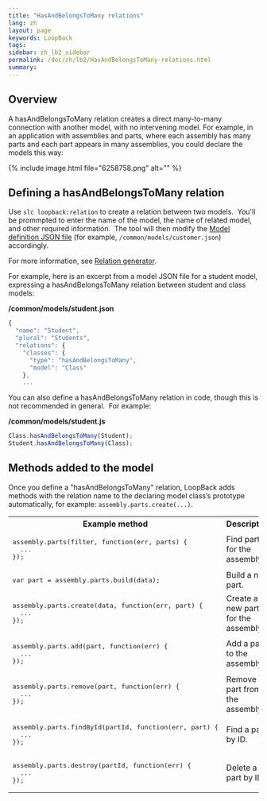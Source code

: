 ```yaml
---
title: "HasAndBelongsToMany relations"
lang: zh
layout: page
keywords: LoopBack
tags:
sidebar: zh_lb2_sidebar
permalink: /doc/zh/lb2/HasAndBelongsToMany-relations.html
summary:
---
```


## Overview

A hasAndBelongsToMany relation creates a direct many-to-many connection with another model, with no intervening model. For example, in an application with assemblies and parts, where each assembly has many parts and each part appears in many assemblies, you could declare the models this way:

{% include image.html file="6258758.png" alt="" %}

## Defining a hasAndBelongsToMany relation

Use `slc loopback:relation` to create a relation between two models.  You'll be prommpted to enter the name of the model, the name of related model, and other required information.  The tool will then modify the [Model definition JSON file](https://docs.strongloop.com/display/zh/Model+definition+JSON+file) (for example, `/common/models/customer.json`) accordingly.

For more information, see [Relation generator](https://docs.strongloop.com/display/zh/Relation+generator).

For example, here is an excerpt from a model JSON file for a student model, expressing a hasAndBelongsToMany relation between student and class models:

**/common/models/student.json**

```js
{
  "name": "Student",
  "plural": "Students",
  "relations": {
    "classes": {
      "type": "hasAndBelongsToMany",
      "model": "Class"
    },
    ...
```

You can also define a hasAndBelongsToMany relation in code, though this is not recommended in general.  For example:

**/common/models/student.js**

```js
Class.hasAndBelongsToMany(Student);
Student.hasAndBelongsToMany(Class);
```

## **Methods added to the model**

Once you define a "hasAndBelongsToMany" relation, LoopBack adds methods with the relation name to the declaring model class’s prototype automatically, for example: `assembly.parts.create(...)`.

<table>
  <tbody>
    <tr>
      <th>Example method</th>
      <th>Description</th>
    </tr>
    <tr>
      <td><pre>assembly.parts(filter, function(err, parts) {<br>  ...<br>});</pre></td>
      <td>Find parts for the assembly.</td>
    </tr>
    <tr>
      <td><pre>var part = assembly.parts.build(data);</pre></td>
      <td>Build a new part.</td>
    </tr>
    <tr>
      <td><pre>assembly.parts.create(data, function(err, part) {<br>  ...<br>});</pre></td>
      <td>Create a new part for the assembly.</td>
    </tr>
    <tr>
      <td><pre>assembly.parts.add(part, function(err) {<br>  ...<br>});</pre></td>
      <td>Add a part to the assembly.</td>
    </tr>
    <tr>
      <td><pre>assembly.parts.remove(part, function(err) {<br>  ...<br>});</pre></td>
      <td>Remove a part from the assembly.</td>
    </tr>
    <tr>
      <td><pre>assembly.parts.findById(partId, function(err, part) {<br>  ...<br>});</pre></td>
      <td>Find a part by ID.</td>
    </tr>
    <tr>
      <td><pre>assembly.parts.destroy(partId, function(err) {<br>  ...<br>});</pre></td>
      <td>Delete a part by ID.</td>
    </tr>
  </tbody>
</table>
